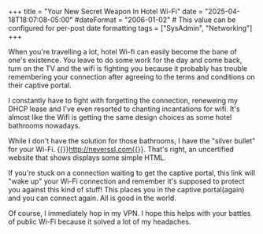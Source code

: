 +++
title = "Your New Secret Weapon In Hotel Wi-Fi"
date = "2025-04-18T18:07:08-05:00"
#dateFormat = "2006-01-02" # This value can be configured for per-post date formatting
tags = ["SysAdmin", "Networking"]
+++

When you're travelling a lot, hotel Wi-fi can easily become the bane of one's existence. You leave to do some work for the day and come back, turn on the TV and the wifi is fighting you because it probably has trouble remembering your connection after agreeing to the terms and conditions on their captive portal. 

I constantly have to fight with forgetting the connection, reneweing my DHCP lease and I've even resorted to chanting incantations for wifi. It's almost like the Wifi is getting the same design choices as some hotel bathrooms nowadays. 

While I don't have the solution for those bathrooms, I have the "silver bullet" for your Wi-Fi. {{<link href="http://neverssl.com">}}http://neverssl.com{{</link>}}. That's right, an uncertified website that shows displays some simple HTML. 

If you're stuck on a connection waiting to get the captive portal, this link will "wake up" your Wi-Fi connection and remember it's supposed to protect you against this kind of stuff! This places you in the captive portal(again) and you can connect again. All is good in the world. 

Of course, I immediately hop in my VPN. I hope this helps with your battles of public Wi-Fi because it solved a lot of my headaches. 
